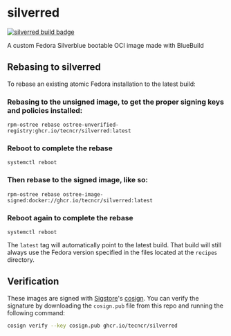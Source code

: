 # silverred

[![silverred build badge](https://github.com/tecncr/silverred/actions/workflows/build.yml/badge.svg)](https://github.com/tecncr/silverred/actions/workflows/build.yml)

A custom Fedora Silverblue bootable OCI image made with BlueBuild

## Rebasing to silverred

To rebase an existing atomic Fedora installation to the latest build:

### Rebasing to the unsigned image, to get the proper signing keys and policies installed:

  ```
  rpm-ostree rebase ostree-unverified-registry:ghcr.io/tecncr/silverred:latest
  ```

### Reboot to complete the rebase

  ```
  systemctl reboot
  ```

### Then rebase to the signed image, like so:

  ```
  rpm-ostree rebase ostree-image-signed:docker://ghcr.io/tecncr/silverred:latest
  ```

### Reboot again to complete the rebase

  ```
  systemctl reboot
  ```

The `latest` tag will automatically point to the latest build. That build will still always use the Fedora version specified in the files located at the `recipes` directory.


## Verification

These images are signed with [Sigstore](https://www.sigstore.dev/)'s [cosign](https://github.com/sigstore/cosign). You can verify the signature by downloading the `cosign.pub` file from this repo and running the following command:

```bash
cosign verify --key cosign.pub ghcr.io/tecncr/silverred
```